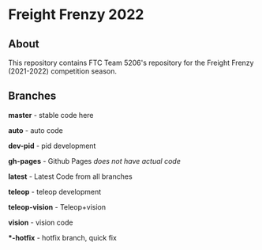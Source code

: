 # Freight Frenzy 2022
## About

This repository contains FTC Team 5206's repository for the Freight Frenzy (2021-2022) competition season.

## Branches

**master** - stable code here

**auto** - auto code

**dev-pid** - pid development

**gh-pages** - Github Pages *does not have actual code*

**latest** - Latest Code from all branches

**teleop** - teleop development

**teleop-vision** - Teleop+vision

**vision** - vision code

**\*-hotfix** - hotfix branch, quick fix
